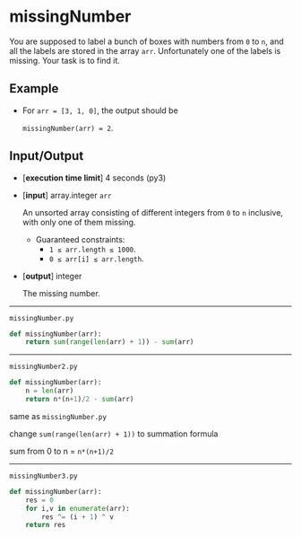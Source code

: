 # missingNumber

You are supposed to label a bunch of boxes with numbers from `0` to `n`, and all the labels are stored in the array `arr`. Unfortunately one of the labels is missing. Your task is to find it.

## Example

* For `arr = [3, 1, 0]`, the output should be
 
    `missingNumber(arr) = 2`.

## Input/Output
* [**execution time limit**] 4 seconds (py3)
* [**input**] array.integer `arr`

    An unsorted array consisting of different integers from `0` to `n` inclusive, with only one of them missing.

  * Guaranteed constraints:
    * `1 ≤ arr.length ≤ 1000`.
    * `0 ≤ arr[i] ≤ arr.length`.
* [**output**] integer

    The missing number.

---

`missingNumber.py`

```python
def missingNumber(arr):
    return sum(range(len(arr) + 1)) - sum(arr)
```

---
`missingNumber2.py`

```python
def missingNumber(arr):
    n = len(arr)
    return n*(n+1)/2 - sum(arr)
```
same as `missingNumber.py` 

change `sum(range(len(arr) + 1))` to summation formula

sum from 0 to n = `n*(n+1)/2`

---
`missingNumber3.py`

```python
def missingNumber(arr):
    res = 0
    for i,v in enumerate(arr):
        res ^= (i + 1) ^ v
    return res
```